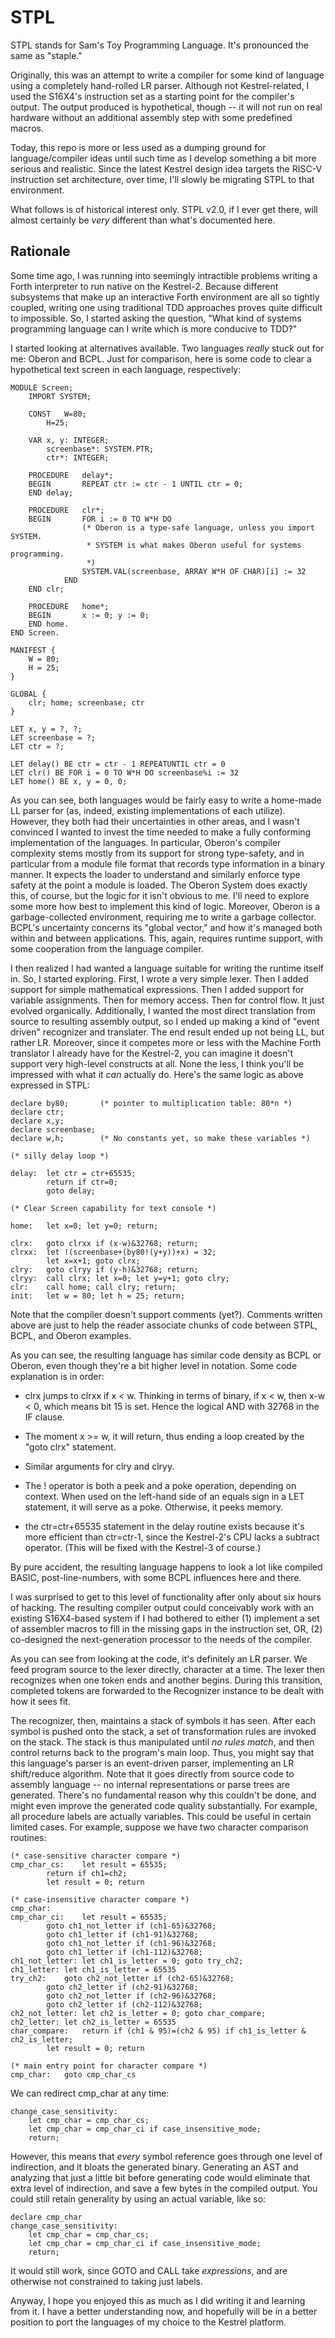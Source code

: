 STPL
====

STPL stands for Sam's Toy Programming Language.  It's pronounced the same as "staple."

Originally, this was an attempt to write a compiler for some kind of language using a
completely hand-rolled LR parser.  Although not Kestrel-related, I used the
S16X4's instruction set as a starting point for the compiler's output.  The
output produced is hypothetical, though -- it will not run on real hardware
without an additional assembly step with some predefined macros.

Today, this repo is more or less used as a dumping ground for language/compiler ideas
until such time as I develop something a bit more serious and realistic.  Since the latest Kestrel
design idea targets the RISC-V instruction set architecture, over time, I'll slowly be
migrating STPL to that environment.

What follows is of historical interest only.  STPL v2.0, if I ever get there, will almost
certainly be *very* different than what's documented here.

Rationale
---------

Some time ago, I was running into seemingly intractible problems writing a
Forth interpreter to run native on the Kestrel-2.  Because different subsystems
that make up an interactive Forth environment are all so tightly coupled,
writing one using traditional TDD approaches proves quite difficult to
impossible.  So, I started asking the question, "What kind of systems
programming language can I write which is more conducive to TDD?"

I started looking at alternatives available.  Two languages _really_ stuck out
for me: Oberon and BCPL.  Just for comparison, here is some code to clear a
hypothetical text screen in each language, respectively:

```oberon
MODULE Screen;
	IMPORT SYSTEM;

	CONST	W=80;
		H=25;

	VAR	x, y: INTEGER;
		screenbase*: SYSTEM.PTR;
		ctr*: INTEGER;

	PROCEDURE	delay*;
	BEGIN		REPEAT ctr := ctr - 1 UNTIL ctr = 0;
	END delay;

	PROCEDURE	clr*;
	BEGIN		FOR i := 0 TO W*H DO
				(* Oberon is a type-safe language, unless you import SYSTEM.
				 * SYSTEM is what makes Oberon useful for systems programming.
				 *)
				SYSTEM.VAL(screenbase, ARRAY W*H OF CHAR)[i] := 32
			END
	END clr;

	PROCEDURE	home*;
	BEGIN		x := 0; y := 0;
	END home.
END Screen.
```

```bcpl
MANIFEST {
	W = 80;
	H = 25;
}

GLOBAL {
	clr; home; screenbase; ctr
}

LET x, y = ?, ?;
LET screenbase = ?;
LET ctr = ?;

LET delay() BE ctr = ctr - 1 REPEATUNTIL ctr = 0
LET clr() BE FOR i = 0 TO W*H DO screenbase%i := 32
LET home() BE x, y = 0, 0;
```

As you can see, both languages would be fairly easy to write a home-made LL
parser for (as, indeed, existing implementations of each utilize).  However,
they both had their uncertainties in other areas, and I wasn't convinced I
wanted to invest the time needed to make a fully conforming implementation of
the languages.  In particular, Oberon's compiler complexity stems mostly from
its support for strong type-safety, and in particular from a module file format
that records type information in a binary manner.  It expects the loader to
understand and similarly enforce type safety at the point a module is loaded.
The Oberon System does exactly this, of course, but the logic for it isn't
obvious to me.  I'll need to explore some more how best to implement this kind
of logic.  Moreover, Oberon is a garbage-collected environment, requiring me to
write a garbage collector.  BCPL's uncertainty concerns its "global vector,"
and how it's managed both within and between applications.  This, again,
requires runtime support, with some cooperation from the language compiler.

I then realized I had wanted a language suitable for writing the runtime itself
in.  So, I started exploring.  First, I wrote a very simple lexer.  Then I
added support for simple mathematical expressions.  Then I added support for
variable assignments.  Then for memory access.  Then for control flow.  It just
evolved organically.  Additionally, I wanted the most direct translation from
source to resulting assembly output, so I ended up making a kind of "event
driven" recognizer and translater.  The end result ended up not being LL, but
rather LR.  Moreover, since it competes more or less with the Machine Forth
translator I already have for the Kestrel-2, you can imagine it doesn't support
very high-level constructs at all.  None the less, I think you'll be impressed
with what it _can_ actually do.  Here's the same logic as above expressed in
STPL:

```
declare by80;		(* pointer to multiplication table: 80*n *)
declare ctr;
declare x,y;
declare screenbase;
declare w,h;		(* No constants yet, so make these variables *)

(* silly delay loop *)

delay:  let ctr = ctr+65535;
        return if ctr=0;
        goto delay;

(* Clear Screen capability for text console *)

home:   let x=0; let y=0; return;

clrx:   goto clrxx if (x-w)&32768; return;
clrxx:  let !(screenbase+(by80!(y+y))+x) = 32;
        let x=x+1; goto clrx;
clry:   goto clryy if (y-h)&32768; return;
clryy:  call clrx; let x=0; let y=y+1; goto clry;
clr:    call home; call clry; return;
init:	let w = 80; let h = 25; return;
```

Note that the compiler doesn't support comments (yet?).  Comments written above
are just to help the reader associate chunks of code between STPL, BCPL, and
Oberon examples.

As you can see, the resulting language has similar code density as BCPL or
Oberon, even though they're a bit higher level in notation.  Some code
explanation is in order:

* clrx jumps to clrxx if x < w.  Thinking in terms of binary, if x < w, then x-w < 0, which means bit 15 is set.  Hence the logical AND with 32768 in the IF clause.

* The moment x >= w, it will return, thus ending a loop created by the "goto clrx" statement.

* Similar arguments for clry and clryy.

* The ! operator is both a peek and a poke operation, depending on context.  When used on the left-hand side of an equals sign in a LET statement, it will serve as a poke.  Otherwise, it peeks memory.

* the ctr=ctr+65535 statement in the delay routine exists because it's more efficient than ctr=ctr-1, since the Kestrel-2's CPU lacks a subtract operator.  (This will be fixed with the Kestrel-3 of course.)

By pure accident, the resulting language happens to look a lot like compiled
BASIC, post-line-numbers, with some BCPL influences here and there.

I was surprised to get to this level of functionality after only about six
hours of hacking.  The resulting compiler output could conceivably work with an
existing S16X4-based system if I had bothered to either (1) implement a set of
assembler macros to fill in the missing gaps in the instruction set, OR, (2)
co-designed the next-generation processor to the needs of the compiler.

As you can see from looking at the code, it's definitely an LR parser.  We feed
program source to the lexer directly, character at a time.  The lexer then
recognizes when one token ends and another begins.  During this transition,
completed tokens are forwarded to the Recognizer instance to be dealt with how
it sees fit.

The recognizer, then, maintains a stack of symbols it has seen.  After each
symbol is pushed onto the stack, a set of transformation rules are invoked on
the stack.  The stack is thus manipulated until _no rules match_, and then
control returns back to the program's main loop.  Thus, you might say that this
language's parser is an event-driven parser, implementing an LR shift/reduce
algorithm.  Note that it goes directly from source code to assembly language --
no internal representations or parse trees are generated.  There's no
fundamental reason why this couldn't be done, and might even improve the
generated code quality substantially.  For example, all procedure labels are
actually variables.  This could be useful in certain limited cases.  For
example, suppose we have two character comparison routines:

```
(* case-sensitive character compare *)
cmp_char_cs:	let result = 65535;
		return if ch1=ch2;
		let result = 0; return

(* case-insensitive character compare *)
cmp_char:
cmp_char_ci:	let result = 65535;
		goto ch1_not_letter if (ch1-65)&32768;
		goto ch1_letter if (ch1-91)&32768;
		goto ch1_not_letter if (ch1-96)&32768;
		goto ch1_letter if (ch1-112)&32768;
ch1_not_letter:	let ch1_is_letter = 0; goto try_ch2;
ch1_letter:	let ch1_is_letter = 65535
try_ch2:	goto ch2_not_letter if (ch2-65)&32768;
		goto ch2_letter if (ch2-91)&32768;
		goto ch2_not_letter if (ch2-96)&32768;
		goto ch2_letter if (ch2-112)&32768;
ch2_not_letter:	let ch2_is_letter = 0; goto char_compare;
ch2_letter:	let ch2_is_letter = 65535
char_compare:	return if (ch1 & 95)=(ch2 & 95) if ch1_is_letter & ch2_is_letter;
		let result = 0; return

(* main entry point for character compare *)
cmp_char:	goto cmp_char_cs
```

We can redirect cmp_char at any time:

```
change_case_sensitivity:
	let cmp_char = cmp_char_cs;
	let cmp_char = cmp_char_ci if case_insensitive_mode;
	return;
```

However, this means that _every_ symbol reference goes through one level of
indirection, and it bloats the generated binary.  Generating an AST and
analyzing that just a little bit before generating code would eliminate that
extra level of indirection, and save a few bytes in the compiled output.  You
could still retain generality by using an actual variable, like so:

```
declare cmp_char
change_case_sensitivity:
	let cmp_char = cmp_char_cs;
	let cmp_char = cmp_char_ci if case_insensitive_mode;
	return;
```

It would still work, since GOTO and CALL take _expressions_, and are otherwise
not constrained to taking just labels.

Anyway, I hope you enjoyed this as much as I did writing it and learning from
it.  I have a better understanding now, and hopefully will be in a better
position to port the languages of my choice to the Kestrel platform.


